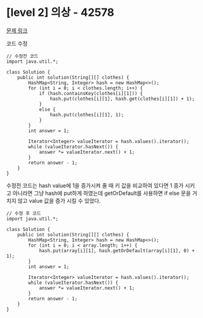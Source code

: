 # [level 2] 의상 - 42578 

[문제 링크](https://school.programmers.co.kr/learn/courses/30/lessons/42578?language=java) 

코드 수정

```
// 수정전 코드
import java.util.*;

class Solution {
    public int solution(String[][] clothes) {
        HashMap<String, Integer> hash = new HashMap<>();
        for (int i = 0; i < clothes.length; i++) {
            if (hash.containsKey(clothes[i][1])) {
                hash.put(clothes[i][1], hash.get(clothes[i][1]) + 1);
            }
            else {
                hash.put(clothes[i][1], 1);
            }
        }
        int answer = 1;

        Iterator<Integer> valueIterator = hash.values().iterator();
        while (valueIterator.hasNext()) {
            answer *= valueIterator.next() + 1;
        }
        return answer - 1;
    }
}
```


수정전 코드는 hash value에 1을 증가시켜 줄 때 키 값을 비교하여 있다면 1 증가 시키고 아니라면 그냥 hash에 put하게 하였는데
getOrDefault를 사용하면 if else 문을 거치지 않고 value 값을 증가 시킬 수 있었다.

```
// 수정 후 코드
import java.util.*;

class Solution {
    public int solution(String[][] clothes) {
        HashMap<String, Integer> hash = new HashMap<>();
        for (int i = 0; i < array.length; i++) {
            hash.put(array[i][1], hash.getOrDefault(array[i][1], 0) + 1);
        }
        int answer = 1;

        Iterator<Integer> valueIterator = hash.values().iterator();
        while (valueIterator.hasNext()) {
            answer *= valueIterator.next() + 1;
        }
        return answer - 1;
    }
}
```



